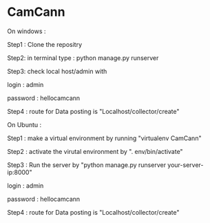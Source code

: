 
# CamCann

On windows :

Step1 : Clone the repositry 

Step2: in terminal type : python manage.py runserver

Step3: check local host/admin with 


login : admin 

password : hellocamcann


Step4 : route for Data posting is "Localhost/collector/create"

On Ubuntu :

Step1 : make a virtual environment by running
"virtualenv CamCann"

Step2 : activate the virutal environment by
". env/bin/activate"

Step3 : Run the server by
"python manage.py runserver your-server-ip:8000"


login : admin 

password : hellocamcann



Step4 : route for Data posting is "Localhost/collector/create"